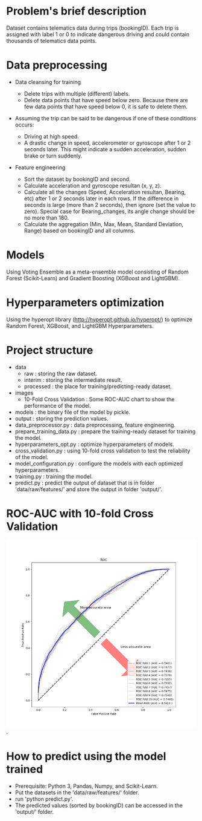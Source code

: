 # Problem's brief description
Dataset contains telematics data during trips (bookingID). 
Each trip is assigned with label 1 or 0 to indicate dangerous driving and could contain thousands of telematics data points. 

# Data preprocessing
- Data cleansing for training
	- Delete trips with multiple (different) labels.
	- Delete data points that have speed below zero. Because there are few data points that have speed below 0, it is safe to delete them.

- Assuming the trip can be said to be dangerous if one of these conditions occurs:
	+ Driving at high speed.
	+ A drastic change in speed, accelerometer or gyroscope after 1 or 2 seconds later. This might indicate a sudden acceleration, sudden brake or turn suddenly.
		
- Feature engineering	
	- Sort the dataset by bookingID and second.
	- Calculate acceleration and gyroscope resultan (x, y, z).
	- Calculate all the changes (Speed, Acceleration resultan, Bearing, etc) after 1 or 2 seconds later in each rows. 
		If the difference in seconds is large (more than 2 seconds), then ignore (set the value to zero). 
		Special case for Bearing_changes, its angle change should be no more than 180.	
	- Calculate the aggregation (Min, Max, Mean, Standard Deviation, Range) based on bookingID and all columns.
# Models
Using Voting Ensemble as a meta-ensemble model consisting of Random Forest (Scikit-Learn) and Gradient Boosting (XGBoost and LightGBM).

# Hyperparameters optimization
Using the hyperopt library (http://hyperopt.github.io/hyperopt/) to optimize Random Forest, XGBoost, and LightGBM Hyperparameters.

# Project structure
- data 
	+ raw : storing the raw dataset.
	+ interim : storing the intermediate result. 
	+ processed : the place for training/predicting-ready dataset.
- images
	+ 10-Fold Cross Validation : Some ROC-AUC chart to show the performance of the model. 
- models : the binary file of the model by pickle.
- output : storing the prediction values.
- data_preprocessor.py : data preprocessing, feature engineering.
- prepare_training_data.py : prepare the training-ready dataset for training the model.
- hyperparameters_opt.py : optimize hyperparameters of models.
- cross_validation.py : using 10-fold cross validation to test the reliability of the model.
- model_configuration.py : configure the models with each optimized hyperparameters.
- training.py : training the model.
- predict.py : predict the output of dataset that is in folder 'data/raw/features/' and store the output in folder 'output/'.
	
# ROC-AUC with 10-fold Cross Validation
![alt text](https://raw.githubusercontent.com/nawa410/safety-challenge/master/images/10-Fold%20Cross%20Validation/ensemble.png).

# How to predict using the model trained
- Prerequisite: Python 3, Pandas, Numpy, and Scikit-Learn.
- Put the datasets in the 'data/raw/features/' folder.
- run 'python predict.py'.
- The predicted values (sorted by bookingID) can be accessed in the 'output/' folder. 
